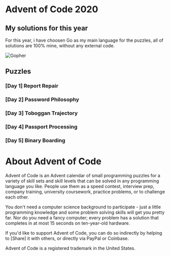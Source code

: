 # Advent of Code 2020

## My solutions for this year

For this year, i have choosen Go as my main language for the puzzles, all of solutions are 100% mine, without any external code.


![Gopher](https://github.com/gopher-lang/gopher/blob/master/doc/gopher/fiveyears.jpg?raw=true)


## Puzzles

### [Day 1] Report Repair
### [Day 2] Password Philosophy
### [Day 3] Toboggan Trajectory
### [Day 4] Passport Processing
### [Day 5] Binary Boarding


# About Advent of Code

Advent of Code is an Advent calendar of small programming puzzles for a variety of skill sets and skill levels that can be solved in any programming language you like. People use them as a speed contest, interview prep, company training, university coursework, practice problems, or to challenge each other.

You don't need a computer science background to participate - just a little programming knowledge and some problem solving skills will get you pretty far. Nor do you need a fancy computer; every problem has a solution that completes in at most 15 seconds on ten-year-old hardware.

If you'd like to support Advent of Code, you can do so indirectly by helping to [Share] it with others, or directly via PayPal or Coinbase.

Advent of Code is a registered trademark in the United States.
